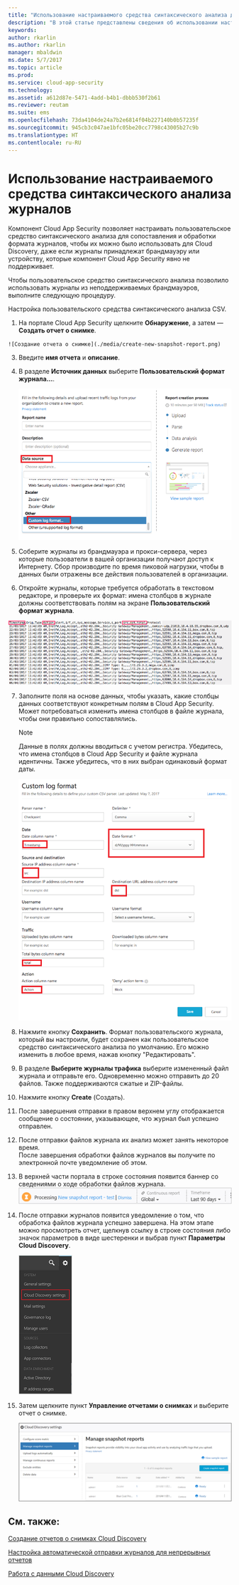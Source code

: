 ```yaml
---
title: "Использование настраиваемого средства синтаксического анализа для журналов, которые не поддерживаются | Документация Майкрософт"
description: "В этой статье представлены сведения об использовании настраиваемого средства синтаксического анализа журналов для отправки журналов устройств, которые не поддерживаются в Cloud App Security."
keywords: 
author: rkarlin
ms.author: rkarlin
manager: mbaldwin
ms.date: 5/7/2017
ms.topic: article
ms.prod: 
ms.service: cloud-app-security
ms.technology: 
ms.assetid: a612d87e-5471-4add-b4b1-dbbb530f2b61
ms.reviewer: reutam
ms.suite: ems
ms.openlocfilehash: 73da4104de24a7b2e6814f04b227140b0b57235f
ms.sourcegitcommit: 945cb3c047ae1bfc05be20cc7798c43005b27c9b
ms.translationtype: HT
ms.contentlocale: ru-RU
---
```

# <a name="use-a-custom-log-parser"></a>Использование настраиваемого средства синтаксического анализа журналов
Компонент Cloud App Security позволяет настраивать пользовательское средство синтаксического анализа для сопоставления и обработки формата журналов, чтобы их можно было использовать для Cloud Discovery, даже если журналы принадлежат брандмауэру или устройству, которые компонент Cloud App Security явно не поддерживает. 

Чтобы пользовательское средство синтаксического анализа позволило использовать журналы из неподдерживаемых брандмауэров, выполните следующую процедуру. 


 
Настройка пользовательского средства синтаксического анализа CSV.
1.    На портале Cloud App Security щелкните **Обнаружение**, а затем — **Создать отчет о снимке**.  
  
    ![Создание отчета о снимке](./media/create-new-snapshot-report.png)
     
3.  Введите **имя отчета** и **описание**.
  
4.  В разделе **Источник данных** выберите **Пользовательский формат журнала...**.  

     ![Новый отчет о снимке](./media/custom-log-upload.png)   

5. Соберите журналы из брандмауэра и прокси-сервера, через которые пользователи в вашей организации получают доступ к Интернету. Сбор производите по время пиковой нагрузки, чтобы в данных были отражены все действия пользователей в организации. 

6. Откройте журналы, которые требуется обработать в текстовом редакторе, и проверьте их формат: имена столбцов в журнале должны соответствовать полям на экране **Пользовательский формат журнала**.

  ![Средство синтаксического анализа пользовательского журнала](./media/log-data.png) 

7. Заполните поля на основе данных, чтобы указать, какие столбцы данных соответствуют конкретным полям в Cloud App Security. Может потребоваться изменить имена столбцов в файле журнала, чтобы они правильно сопоставлялись.
  
   > [!NOTE]
    > Данные в полях должны вводиться с учетом регистра. Убедитесь, что имена столбцов в Cloud App Security и файле журнала идентичны. Также убедитесь, что в них выбран одинаковый формат даты.

   ![Средство синтаксического анализа пользовательского журнала](./media/custom-log-parser.png) 


7. Нажмите кнопку **Сохранить**. Формат пользовательского журнала, который вы настроили, будет сохранен как пользовательское средство синтаксического анализа по умолчанию. Его можно изменить в любое время, нажав кнопку "Редактировать".

5. В разделе **Выберите журналы трафика** выберите измененный файл журнала и отправьте его. Одновременно можно отправить до 20 файлов. Также поддерживаются сжатые и ZIP-файлы.  
  

6.  Нажмите кнопку **Create** (Создать).  

7.  После завершения отправки в правом верхнем углу отображается сообщение о состоянии, указывающее, что журнал был успешно отправлен.  
  
8.  После отправки файлов журнала их анализ может занять некоторое время.  
После завершения обработки файлов журналов вы получите по электронной почте уведомление об этом. 
  
9. В верхней части портала в строке состояния появится баннер со сведениями о ходе обработки файлов журнала.  
![строка меню с сообщением об обработке файлов журнала](./media/processing-log-file-menu-bar.png) 
   
10. После отправки журналов появится уведомление о том, что обработка файлов журнала успешно завершена. На этом этапе можно просмотреть отчет, щелкнув ссылку в строке состояния либо значок параметров в виде шестеренки и выбрав пункт **Параметры Cloud Discovery**.   
  
     ![Вкладка параметров обнаружения](./media/discovery-settings-tab.png)
11. Затем щелкните пункт **Управление отчетами о снимках** и выберите отчет о снимке.
 
    ![Управление отчетами о моментальных снимках](./media/snapshot-report-managment.png)

  
      




## <a name="see-also"></a>См. также:
 
[Создание отчетов о снимках Cloud Discovery](create-snapshot-cloud-discovery-reports.md)

[Настройка автоматической отправки журналов для непрерывных отчетов](configure-automatic-log-upload-for-continuous-reports.md)

[Работа с данными Cloud Discovery](working-with-cloud-discovery-data.md)

